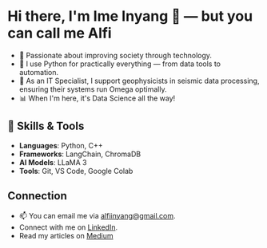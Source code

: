 # Hi there, I'm Ime Inyang 👋 — but you can call me Alfi

- 👀 Passionate about improving society through technology.
- 🐍 I use Python for practically everything — from data tools to automation.
- 💼 As an IT Specialist, I support geophysicists in seismic data processing, ensuring their systems run Omega optimally.
- 📊 When I'm here, it's Data Science all the way!

## 🚀 Skills & Tools
- **Languages**: Python, C++
- **Frameworks**: LangChain, ChromaDB
- **AI Models**: LLaMA 3
- **Tools**: Git, VS Code, Google Colab

## Connection
- 📫 You can email me via alfiinyang@gmail.com.
- Connect with me on [LinkedIn](https://www.linkedin.com/in/ime-inyang-jr).
- Read my articles on [Medium](https://medium.com/@alfiinyang)

<!---
alfiinyang/alfiinyang is a ✨ special ✨ repository because its `README.md` (this file) appears on your GitHub profile.
You can click the Preview link to take a look at your changes.
--->

